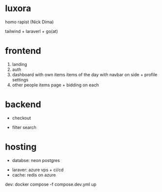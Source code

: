 # luxora

homo rapist (Nick Dima)

tailwind + laraverl + go(at)

# frontend

1. landing
2. auth
3. dashboard with own items items of the day with navbar on side + profile settings
4. other people items page + bidding on each

# backend
<!-- - user profiles -->
<!-- - bidding service -->
<!-- - get listings with search params e.g category, date, pricerange etc -->
- checkout
<!-- - add/remove items to sell  -->
- filter search
<!-- - endpoitnt to get listings created by a user -->
<!-- - encpoint to accept bids -->

# hosting

- databse: neon postgres
<!-- - backend: azure vps + ci/cd -->
- laraver: azure vps + ci/cd
- cache: redis on azure
<!-- - images: base64 in (maybe seperate) db -->


dev: docker compose -f compose.dev.yml up 